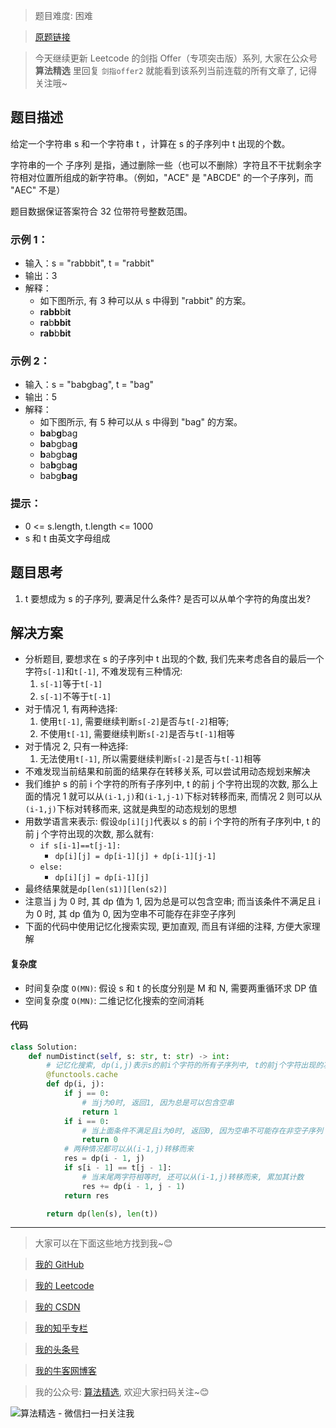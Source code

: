 > 题目难度: 困难

> [原题链接](https://leetcode.cn/problems/21dk04/)

> 今天继续更新 Leetcode 的剑指 Offer（专项突击版）系列, 大家在公众号 **算法精选** 里回复 `剑指offer2` 就能看到该系列当前连载的所有文章了, 记得关注哦~

## 题目描述

给定一个字符串 s 和一个字符串 t ，计算在 s 的子序列中 t 出现的个数。

字符串的一个 子序列 是指，通过删除一些（也可以不删除）字符且不干扰剩余字符相对位置所组成的新字符串。（例如，"ACE" 是 "ABCDE" 的一个子序列，而 "AEC" 不是）

题目数据保证答案符合 32 位带符号整数范围。

### 示例 1：

- 输入：s = "rabbbit", t = "rabbit"
- 输出：3
- 解释：
  - 如下图所示, 有 3 种可以从 s 中得到 "rabbit" 的方案。
  - **rabb**b**it**
  - **ra**b**bbit**
  - **rab**b**bit**

### 示例 2：

- 输入：s = "babgbag", t = "bag"
- 输出：5
- 解释：
  - 如下图所示, 有 5 种可以从 s 中得到 "bag" 的方案。
  - **ba**b**g**bag
  - **ba**bgba**g**
  - **b**abgb**ag**
  - ba**b**gb**ag**
  - babg**bag**

### 提示：

- 0 <= s.length, t.length <= 1000
- s 和 t 由英文字母组成

## 题目思考

1. t 要想成为 s 的子序列, 要满足什么条件? 是否可以从单个字符的角度出发?

## 解决方案

- 分析题目, 要想求在 s 的子序列中 t 出现的个数, 我们先来考虑各自的最后一个字符`s[-1]`和`t[-1]`, 不难发现有三种情况:
  1. `s[-1]`等于`t[-1]`
  2. `s[-1]`不等于`t[-1]`
- 对于情况 1, 有两种选择:
  1. 使用`t[-1]`, 需要继续判断`s[-2]`是否与`t[-2]`相等;
  2. 不使用`t[-1]`, 需要继续判断`s[-2]`是否与`t[-1]`相等
- 对于情况 2, 只有一种选择:
  1. 无法使用`t[-1]`, 所以需要继续判断`s[-2]`是否与`t[-1]`相等
- 不难发现当前结果和前面的结果存在转移关系, 可以尝试用动态规划来解决
- 我们维护 s 的前 i 个字符的所有子序列中, t 的前 j 个字符出现的次数, 那么上面的情况 1 就可以从`(i-1,j)`和`(i-1,j-1)`下标对转移而来, 而情况 2 则可以从`(i-1,j)`下标对转移而来, 这就是典型的动态规划的思想
- 用数学语言来表示: 假设`dp[i][j]`代表以 s 的前 i 个字符的所有子序列中, t 的前 j 个字符出现的次数, 那么就有:
  - `if s[i-1]==t[j-1]:`
    - `dp[i][j] = dp[i-1][j] + dp[i-1][j-1]`
  - `else:`
    - `dp[i][j] = dp[i-1][j]`
- 最终结果就是`dp[len(s1)][len(s2)]`
- 注意当 j 为 0 时, 其 dp 值为 1, 因为总是可以包含空串; 而当该条件不满足且 i 为 0 时, 其 dp 值为 0, 因为空串不可能存在非空子序列
- 下面的代码中使用记忆化搜索实现, 更加直观, 而且有详细的注释, 方便大家理解

#### 复杂度

- 时间复杂度 `O(MN)`: 假设 s 和 t 的长度分别是 M 和 N, 需要两重循环求 DP 值
- 空间复杂度 `O(MN)`: 二维记忆化搜索的空间消耗

#### 代码

```python
class Solution:
    def numDistinct(self, s: str, t: str) -> int:
        # 记忆化搜索, dp(i,j)表示s的前i个字符的所有子序列中, t的前j个字符出现的次数, 结果就是dp(len(s),len(t))
        @functools.cache
        def dp(i, j):
            if j == 0:
                # 当j为0时, 返回1, 因为总是可以包含空串
                return 1
            if i == 0:
                # 当上面条件不满足且i为0时, 返回0, 因为空串不可能存在非空子序列
                return 0
            # 两种情况都可以从(i-1,j)转移而来
            res = dp(i - 1, j)
            if s[i - 1] == t[j - 1]:
                # 当末尾两字符相等时, 还可以从(i-1,j)转移而来, 累加其计数
                res += dp(i - 1, j - 1)
            return res

        return dp(len(s), len(t))
```

---

> 大家可以在下面这些地方找到我~😊

> [我的 GitHub](https://github.com/zjulyx)

> [我的 Leetcode](https://leetcode-cn.com/u/suibianfahui/)

> [我的 CSDN](https://me.csdn.net/zjulyx1993)

> [我的知乎专栏](https://zhuanlan.zhihu.com/c_1242508721932464128)

> [我的头条号](https://www.toutiao.com/c/user/1090304683804520/#mid=1671643017345028)

> [我的牛客网博客](https://blog.nowcoder.net/zjulyx)

> 我的公众号: [算法精选](https://mp.weixin.qq.com/s?__biz=MzA5MDk1MjI5MA==&mid=2247484158&idx=1&sn=90176bac32cf7af40e4074c721fd8a95&chksm=900285f3a7750ce5a068c9c9773781461819633f2fd60533732637ec9520c908371ebc218d49&scene=178&cur_album_id=1386231241346859009#rd), 欢迎大家扫码关注~😊

![算法精选 - 微信扫一扫关注我](https://pic1.zhimg.com/80/v2-7c988a7b35886df51596ef23616764ac_1440w.jpg)
